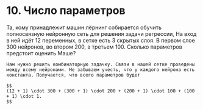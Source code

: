 # 10. Число параметров

Та, кому принадлежит машин лёрнинг собирается обучить полносвязную нейронную сеть для решения задачи регрессии, На вход в ней идёт $12$ переменных, в сетке есть $3$ скрытых слоя. В первом слое $300$ нейронов, во втором $200$, в третьем $100$.  Сколько параметров предстоит оценить Маше?

```{dropdown} Решение
Нам нужно решить комбинаторную задачку. Связи в нашей сетке проведены между всему нейронами. Не забываем учесть, что у каждого нейрона есть константа. Получается, что всего параметров будет

$$
(12 + 1) \cdot 300 + (300 + 1) \cdot 200 + (200 + 1) \cdot 100 + (100 + 1) \cdot 1.
$$

```
